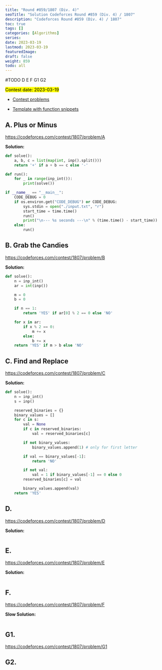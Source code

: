 ```yaml
---
title: "Round #859/1807 (Div. 4)"
seoTitle: "Solution Codeforces Round #859 (Div. 4) / 1807"
description: "Codeforces Round #859 (Div. 4) / 1807"
toc: true
tags: []
categories: [Algorithms]
series:
date: 2023-03-19
lastmod: 2023-03-19
featuredImage:
draft: false
weight: 859
todo: all
---
```


#TODO D E F G1 G2

<mark>Contest date: 2023-03-19</mark>

- [Contest problems](https://codeforces.com/contest/1807)

- [Template with function snippets](../cp-template)

## A. Plus or Minus

https://codeforces.com/contest/1807/problem/A

**Solution:**

```python
def solve():
    a, b, c = list(map(int, inp().split()))
    return '+' if a + b == c else '-'

def run():
    for _ in range(inp_int()):
        print(solve())

if __name__ == "__main__":
    CODE_DEBUG = 0
    if os.environ.get("CODE_DEBUG") or CODE_DEBUG:
        sys.stdin = open("./input.txt", "r")
        start_time = time.time()
        run()
        print("\n--- %s seconds ---\n" % (time.time() - start_time))
    else:
        run()
```

## B. Grab the Candies

https://codeforces.com/contest/1807/problem/B

**Solution:**

```python
def solve():
    n = inp_int()
    ar = int(inp())

    m = 0
    b = 0

    if n == 1:
        return 'YES' if ar[0] % 2 == 0 else 'NO'

    for x in ar:
        if x % 2 == 0:
            m += x
        else:
            b += x
    return 'YES' if m > b else 'NO'
```

## C. Find and Replace

https://codeforces.com/contest/1807/problem/C


**Solution:**

```python
def solve():
    n = inp_int()
    s = inp()

    reserved_binaries = {}
    binary_values = []
    for c in s:
        val = None
        if c in reserved_binaries:
            val = reserved_binaries[c]

        if not binary_values:
            binary_values.append(1) # only for first letter

        if val == binary_values[-1]:
            return 'NO'

        if not val:
            val = 1 if binary_values[-1] == 0 else 0
        reserved_binaries[c] = val

        binary_values.append(val)
    return 'YES'
```

## D.

https://codeforces.com/contest/1807/problem/D


**Solution:**

```python

```

## E.

https://codeforces.com/contest/1807/problem/E

**Solution:**

```python

```


## F.

https://codeforces.com/contest/1807/problem/F


**Slow Solution:**

```python

```


## G1. 

https://codeforces.com/contest/1807/problem/G1

## G2.
